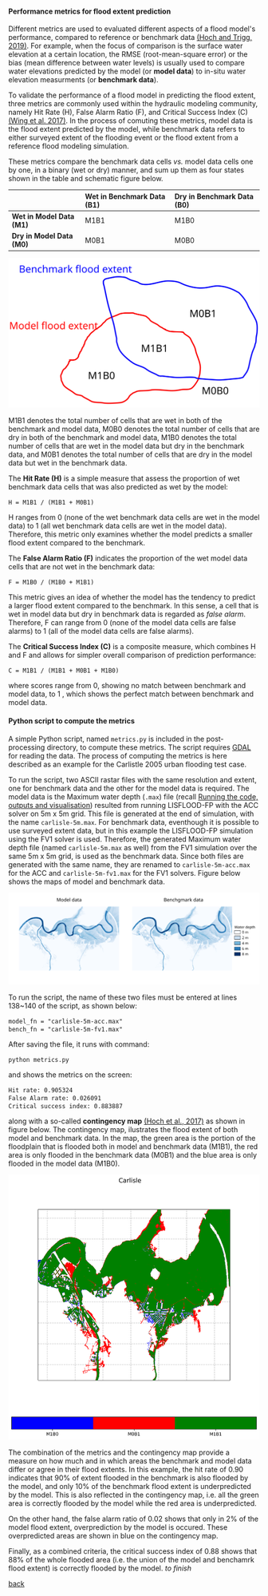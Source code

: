 #### Performance metrics for flood extent prediction 

Different metrics are used to evaluated different aspects of a flood model's performance, compared to reference or benchmark data [(Hoch and Trigg, 2019)](https://iopscience.iop.org/article/10.1088/1748-9326/aaf3d3). For example, when the focus of comparison is the surface water elevation at a certain location, the RMSE (root-mean-square error) or the bias (mean difference between water levels) is usually used to compare water elevations predicted by the model (or **model data**) to in-situ water elevation measurments (or **benchmark data**). 

To validate the performance of a flood model in predicting the flood extent, three metrics are commonly used within the hydraulic modeling community, namely Hit Rate (H), False Alarm Ratio (F), and Critical Success Index (C) [(Wing et al. 2017)](https://agupubs.onlinelibrary.wiley.com/doi/full/10.1002/2017WR020917). In the process of comuting these metrics, model data is the flood extent predicted by the model, while benchmark data refers to either surveyed extent of the flooding event or the flood extent from a reference flood modeling simulation.  

These metrics compare the benchmark data cells _vs._ model data cells one by one, in a binary (wet or dry) manner, and sum up them as four states shown in the table and schematic figure below.  

   |  | **Wet in Benchmark Data (B1)** | **Dry in Benchmark Data (B0)** |
   | :---         | :---      | :--- |
   | **Wet in Model Data (M1)**   | M1B1      | M1B0    |
   | **Dry in Model Data (M0)**   | M0B1      | M0B0    |

![image](/Figures/metrics4.svg)

M1B1 denotes the total number of cells that are wet in both of the benchmark and model data, M0B0 denotes the total number of cells that are dry in both of the benchmark and model data, M1B0 denotes the total number of cells that are wet in the model data but dry in the benchmark data, and M0B1 denotes the total number of cells that are dry in the model data but wet in the benchmark data. 


The **Hit Rate (H)** is a simple measure that assess the proportion of wet benchmark data cells that was also predicted as wet by the model:

````
H = M1B1 / (M1B1 + M0B1)
````

H ranges from 0 (none of the wet benchmark data cells are wet in the model data) to 1 (all wet benchmark data cells are wet in the model data). Therefore, this metric only examines whether the model predicts a smaller flood extent compared to the benchmark.

The **False Alarm Ratio (F)** indicates the proportion of the wet model data cells that are not wet in the benchmark data:

````
F = M1B0 / (M1B0 + M1B1)
````

This metric gives an idea of whether the model has the tendency to predict a larger flood extent compared to the benchmark. In this sense, a cell that is wet in model data but dry in benchmark data is regarded as *false alarm*. Therefore, F can range from 0 (none of the model data cells are false alarms) to 1 (all of the model data cells are false alarms). 

The **Critical Success Index (C)** is a composite measure, which combines H and F and allows for simpler overall comparison of prediction performance:

````
C = M1B1 / (M1B1 + M0B1 + M1B0)
````

where scores range from 0, showing no match between benchmark and model data, to 1 , which shows the perfect match between benchmark and model data.

#### Python script to compute the metrics

A simple Python script, named `metrics.py` is included in the post-processing directory, to compute these metrics. The script requires [GDAL](https://gdal.org/index.html) for reading the data. The process of computing the metrics is here described as an example for the Carlistle 2005 urban flooding test case.

To run the script, two ASCII rastar files with the same resolution and extent, one for benchmark data and the other for the model data is required. The model data is the Maximum water depth (`.max`) file (recall [Running the code, outputs and visualisation](/Merewether3.md)) resulted from running LISFLOOD-FP with the ACC solver on 5m x 5m grid. This file is generated at the end of simulation, with the name `carlisle-5m.max`. For benchmark data, eventhough it is possible to use surveyed extent data, but in this example the LISFLOOD-FP simulation using the FV1 solver is used. Therefore, the generated Maximum water depth file (named `carlisle-5m.max` as well) from the FV1 simulation over the same 5m x 5m grid, is used as the benchmark data. Since both files are generated with the same name, they are renamed to `carlisle-5m-acc.max` for the ACC and `carlisle-5m-fv1.max` for the FV1 solvers. Figure below shows the maps of model and benchmark data.

![image](/Figures/metrics5.svg)

To run the script, the name of these two files must be entered at lines 138~140 of the script, as shown below:

````
model_fn = "carlisle-5m-acc.max" 
bench_fn = "carlisle-5m-fv1.max" 
````
After saving the file, it runs with command:

````
python metrics.py
````

and shows the metrics on the screen:

````
Hit rate: 0.905324
False Alarm rate: 0.026091
Critical success index: 0.883887
````

along with a so-called **contingency map** [(Hoch et al., 2017)](https://gmd.copernicus.org/articles/10/3913/2017/) as shown in figure below. The contingency map, ilustrates the flood extent of both model and benchmark data. In the map, the green area is the portion of the floodplain that is flooded both in model and benchmark data (M1B1), the red area is only flooded in the benchmark data (M0B1) and the blue area is only flooded in the model data (M1B0).

![image](/Figures/carl_4.png)

The combination of the metrics and the contingency map provide a measure on how much and in which areas the benchmark and model data differ or agree in their flood extents. In this example, the hit rate of 0.90 indicates that 90% of extent flooded in the benchmark is also flooded by the model, and only 10% of the benchmark flood extent is underpredicted by the model. This is also reflected in the contingency map, i.e. all the green area is correctly flooded by the model while the red area is underpredicted.   

On the other hand, the false alarm ratio of 0.02 shows that only in 2% of the model flood extent, overprediction by the model is occured. These overpredicted areas are shown in blue on the contingency map. 

Finally, as a combined criteria, the critical success index of 0.88 shows that 88% of the whole flooded area (i.e. the union of the model and benchamrk flood extent) is correctly flooded by the model. *to finish*

[back](/Carlistle_flooding.md)
